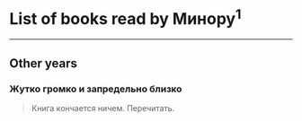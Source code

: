 # List of books read by Минору<sup>1</sup>
---

## Other years

### Жутко громко и запредельно близко
> Книга кончается ничем. Перечитать.




